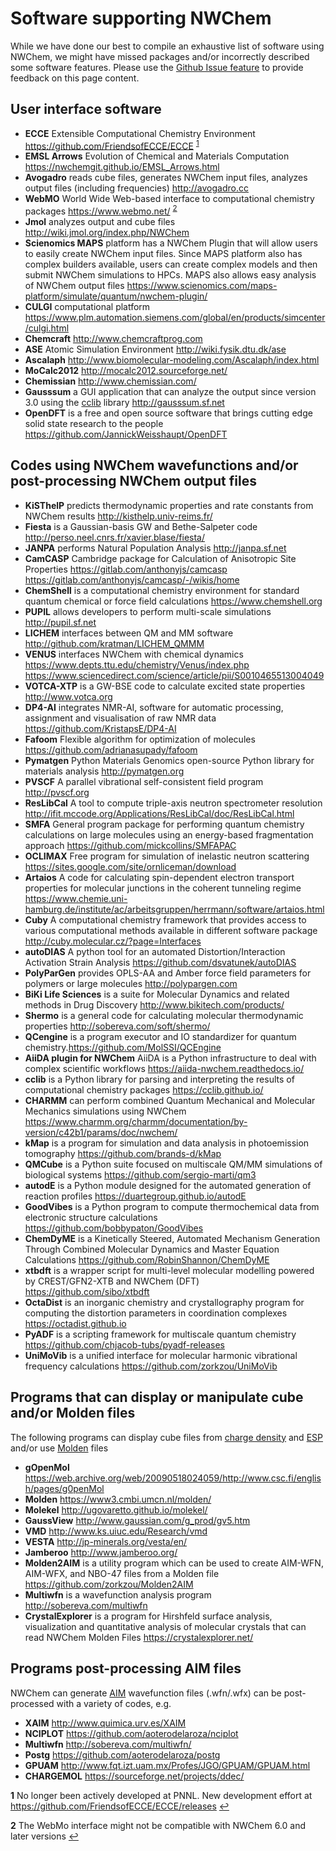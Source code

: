 # Software supporting NWChem

While we have done our best to compile an exhaustive list of software
using NWChem, we might have missed packages and/or incorrectly described
some software features. Please use the [Github Issue feature](https://github.com/nwchemgit/nwchem/issues) to provide
feedback on this page content.

## User interface software

  - **ECCE** Extensible Computational Chemistry Environment
    <https://github.com/FriendsofECCE/ECCE> <sup id="a1">[1](#f1)</sup>
  - **EMSL Arrows** Evolution of Chemical and Materials Computation
    <https://nwchemgit.github.io/EMSL_Arrows.html>
  - **Avogadro** reads cube files, generates NWChem input files,
    analyzes output files (including frequencies) <http://avogadro.cc>
  - **WebMO** World Wide Web-based interface to computational chemistry
    packages <https://www.webmo.net/> <sup id="a2">[2](#f2)</sup>
  - **Jmol** analyzes output and cube files
    <http://wiki.jmol.org/index.php/NWChem>
  - **Scienomics MAPS** platform has a NWChem Plugin that will allow
    users to easily create NWChem input files. Since MAPS platform also
    has complex builders available, users can create complex models and
    then submit NWChem simulations to HPCs. MAPS also allows easy
    analysis of NWChem output files
    <https://www.scienomics.com/maps-platform/simulate/quantum/nwchem-plugin/>
  - **CULGI** computational platform
    <https://www.plm.automation.siemens.com/global/en/products/simcenter/culgi.html>
  - **Chemcraft** <http://www.chemcraftprog.com>
  - **ASE** Atomic Simulation Environment <http://wiki.fysik.dtu.dk/ase>
  - **Ascalaph**
    <http://www.biomolecular-modeling.com/Ascalaph/index.html>
  - **MoCalc2012** <http://mocalc2012.sourceforge.net/>
  - **Chemissian** <http://www.chemissian.com/>
  - **Gausssum** a GUI application that can analyze the output since
    version 3.0 using the [cclib](http://cclib.github.io/) library
    <http://gausssum.sf.net>
  - **OpenDFT** is a free and open source software that brings cutting edge solid state research to the people <https://github.com/JannickWeisshaupt/OpenDFT>

<references/>

## Codes using NWChem wavefunctions and/or post-processing NWChem output files

  - **KiSThelP** predicts thermodynamic properties and rate constants
    from NWChem results <http://kisthelp.univ-reims.fr/>
  - **Fiesta** is a Gaussian-basis GW and Bethe-Salpeter code
    <http://perso.neel.cnrs.fr/xavier.blase/fiesta/>
  - **JANPA** performs Natural Population Analysis <http://janpa.sf.net>
  - **CamCASP** Cambridge package for Calculation of Anisotropic Site
    Properties <https://gitlab.com/anthonyjs/camcasp> <https://gitlab.com/anthonyjs/camcasp/-/wikis/home>
  - **ChemShell** is a computational chemistry environment for standard
    quantum chemical or force field calculations
    <https://www.chemshell.org>
  - **PUPIL** allows developers to perform multi-scale simulations
    <http://pupil.sf.net>
  - **LICHEM** interfaces between QM and MM software
    <http://github.com/kratman/LICHEM_QMMM>
  - **VENUS** interfaces NWChem with chemical dynamics
    <https://www.depts.ttu.edu/chemistry/Venus/index.php>
    <https://www.sciencedirect.com/science/article/pii/S0010465513004049>
  - **VOTCA-XTP** is a GW-BSE code to calculate excited state properties
    <http://www.votca.org> 
  - **DP4-AI** integrates NMR-AI, software for automatic processing, assignment and visualisation of raw NMR data
    <https://github.com/KristapsE/DP4-AI>
  - **Fafoom** Flexible algorithm for optimization of molecules
    <https://github.com/adrianasupady/fafoom>
  - **Pymatgen** Python Materials Genomics open-source Python library for materials analysis
    <http://pymatgen.org>
  - **PVSCF** A parallel vibrational self-consistent field program <http://pvscf.org>
  - **ResLibCal** A tool to compute triple-axis neutron spectrometer resolution <http://ifit.mccode.org/Applications/ResLibCal/doc/ResLibCal.html>
  - **SMFA**  General program package for performing quantum chemistry calculations on large molecules using an energy-based fragmentation approach <https://github.com/mickcollins/SMFAPAC>
  - **OCLIMAX** Free program for simulation of inelastic neutron scattering <https://sites.google.com/site/ornliceman/download>
  -  **Artaios** A code for calculating spin-dependent electron transport properties for molecular junctions in the coherent tunneling regime <https://www.chemie.uni-hamburg.de/institute/ac/arbeitsgruppen/herrmann/software/artaios.html>
  -  **Cuby**  A computational chemistry framework that provides  access to various computational methods available in different software package <http://cuby.molecular.cz/?page=Interfaces>
  - **autoDIAS** A python tool for an automated Distortion/Interaction Activation Strain Analysis <https://github.com/dsvatunek/autoDIAS>
  - **PolyParGen** provides OPLS-AA and Amber force field parameters for polymers or large molecules <http://polypargen.com>
  - **BiKi Life Sciences** is a suite for Molecular Dynamics and related methods in Drug Discovery <http://www.bikitech.com/products/>
  - **Shermo** is a general code for calculating molecular thermodynamic properties 
<http://sobereva.com/soft/shermo/>
  - **QCengine** is a program executor and IO standardizer for quantum chemistry.<https://github.com/MolSSI/QCEngine>
  - **AiiDA plugin for NWChem** AiiDA is a Python infrastructure to deal with complex scientific workflows <https://aiida-nwchem.readthedocs.io/>
  - **cclib** is a Python library for parsing and interpreting the results of computational chemistry packages <https://cclib.github.io/>
  - **CHARMM** can perform combined Quantum Mechanical and Molecular Mechanics simulations using NWChem <https://www.charmm.org/charmm/documentation/by-version/c42b1/params/doc/nwchem/>
 - **kMap** is a program for simulation and data analysis in photoemission tomography <https://github.com/brands-d/kMap>
 - **QMCube** is a Python suite focused on multiscale QM/MM simulations of biological systems <https://github.com/sergio-marti/qm3>
 - **autodE** is a Python module designed for the automated generation of reaction profiles <https://duartegroup.github.io/autodE>
 - **GoodVibes** is a Python program to compute thermochemical data from electronic structure calculations <https://github.com/bobbypaton/GoodVibes>
 - **ChemDyME** is a Kinetically Steered, Automated Mechanism Generation Through Combined Molecular Dynamics and Master Equation Calculations <https://github.com/RobinShannon/ChemDyME>
 - **xtbdft** is a wrapper script for multi-level molecular modelling powered by CREST/GFN2-XTB and NWChem (DFT) <https://github.com/sibo/xtbdft>
 - **OctaDist** is an inorganic chemistry and crystallography program for computing the distortion parameters in coordination complexes <https://octadist.github.io>
 - **PyADF** is a scripting framework for multiscale quantum chemistry <https://github.com/chjacob-tubs/pyadf-releases>
 - **UniMoVib** is a unified interface for molecular harmonic vibrational frequency calculations <https://github.com/zorkzou/UniMoVib>

## Programs that can display or manipulate cube and/or Molden files

The following programs can display cube files from
[charge density](DPLOT.md#gaussian-gaussian-cube-format) and
[ESP](Properties.md#gaussian-cube-files) and/or use
[Molden](Properties.md#moldenfile) files

  - **gOpenMol** <https://web.archive.org/web/20090518024059/http://www.csc.fi/english/pages/g0penMol>
  - **Molden** <https://www3.cmbi.umcn.nl/molden/>
  - **Molekel** <http://ugovaretto.github.io/molekel/>
  - **GaussView** <http://www.gaussian.com/g_prod/gv5.htm>
  - **VMD** <http://www.ks.uiuc.edu/Research/vmd>
  - **VESTA** <http://jp-minerals.org/vesta/en/>
  - **Jamberoo**
    <http://www.jamberoo.org/>
  - **Molden2AIM** is a utility program which can be used to create AIM-WFN, AIM-WFX, and NBO-47 files from a Molden file
     <https://github.com/zorkzou/Molden2AIM>
  - **Multiwfn** is a wavefunction analysis program <http://sobereva.com/multiwfn>
  - **CrystalExplorer** is a program for Hirshfeld surface analysis, visualization and quantitative analysis of molecular crystals that can read NWChem Molden Files <https://crystalexplorer.net/>

## Programs post-processing AIM files

NWChem can generate [AIM](Properties.md#aimfile) wavefunction
files (.wfn/.wfx) can be post-processed with a variety of codes, e.g.

  - **XAIM** <http://www.quimica.urv.es/XAIM>
  - **NCIPLOT** <https://github.com/aoterodelaroza/nciplot>
  - **Multiwfn** <http://sobereva.com/multiwfn/>
  - **Postg** <https://github.com/aoterodelaroza/postg>
  - **GPUAM** <http://www.fqt.izt.uam.mx/Profes/JGO/GPUAM/GPUAM.html>
  - **CHARGEMOL** <https://sourceforge.net/projects/ddec/>





<b id="f1">1</b> No longer been actively developed at PNNL. New development effort at
    <https://github.com/FriendsofECCE/ECCE/releases> [↩](#a1)

<b id="f2">2</b>  The WebMo interface might not be compatible with NWChem 6.0 and
    later versions [↩](#a2)
